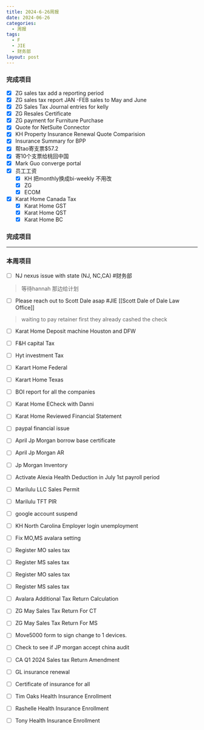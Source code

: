 ```yaml
---
title: 2024-6-26周报
date: 2024-06-26
categories:
  - 周报
tags:
  - F
  - JIE
  - 财务部
layout: post
---
```

### 完成项目  

- [x] ZG sales tax add a reporting period
- [x] ZG sales tax report JAN -FEB sales to May and June
- [x] ZG Sales Tax Journal entries for kelly
- [x] ZG Resales Certificate
- [x] ZG payment for Furniture Purchase
- [x] Quote for NetSuite Connector
- [x] KH Property Insurance Renewal Quote Comparision
- [x] Insurance Summary for BPP
- [x] 帮tao寄支票$57.2
- [x] 寄10个支票给桃回中国
- [x] Mark Guo converge portal
- [x] 员工工资
	- [x] KH 把monthly换成bi-weekly 不用改
	- [x] ZG
	- [x] ECOM
- [x]  Karat Home Canada Tax
	- [x] Karat Home GST
	- [x] Karat Home QST
	- [x] Karat Home BC

### 完成项目  



---
### 本周项目

- [ ] NJ nexus issue with state (NJ, NC,CA)  #财务部 
> 等待hannah 那边给计划  
- [ ] Please reach out to Scott Dale asap #JIE    [[Scott Dale of Dale Law Office]]    
> waiting to pay retainer first
> they already cashed the check
- [ ] Karat Home Deposit machine Houston and DFW
- [ ] F&H capital Tax
- [ ] Hyt investment Tax
- [ ] Karart Home Federal 
- [ ] Karart Home Texas 
- [ ] BOI report for all the companies
- [ ] Karat Home ECheck with Danni
- [ ] Karat Home Reviewed Financial Statement
- [ ] paypal financial issue
- [ ] April Jp Morgan borrow base certificate
- [ ] April Jp Morgan AR
- [ ] Jp Morgan Inventory
- [ ] Activate Alexia Health Deduction in July 1st payroll period
- [ ] Marilulu LLC Sales Permit
- [ ] Marilulu TFT PIR
- [ ] google account suspend
- [ ] KH North Carolina Employer login unemployment
- [ ] Fix MO,MS avalara setting
- [ ] Register MO sales tax
- [ ] Register MS sales tax
- [ ] Register MO sales tax
- [ ] Register MS sales tax
- [ ] Avalara Additional Tax Return Calculation
- [ ] ZG May Sales Tax Return For CT
- [ ] ZG May Sales Tax Return For MS
- [ ] Move5000 form to sign change to 1 devices.
- [ ] Check to see if JP morgan accept china audit
- [ ] CA Q1 2024 Sales tax Return Amendment
- [ ] GL insurance renewal
- [ ] Certificate of insurance for all
- [ ] Tim Oaks Health Insurance Enrollment
- [ ] Rashelle Health Insurance Enrollment
- [ ] Tony Health Insurance Enrollment


















































































































































































































































